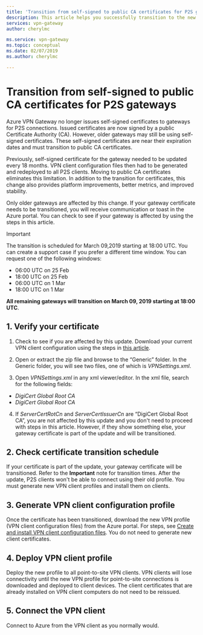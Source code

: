 ```yaml
---
title: 'Transition from self-signed to public CA certificates for P2S gateways| VPN Gateway | Microsoft Docs'
description: This article helps you successfully transition to the new public CA certificates for P2S gateways.
services: vpn-gateway
author: cherylmc

ms.service: vpn-gateway
ms.topic: conceptual
ms.date: 02/07/2019
ms.author: cherylmc

---
```

# Transition from self-signed to public CA certificates for P2S gateways

Azure VPN Gateway no longer issues self-signed certificates to gateways for P2S connections. Issued certificates are now signed by a public Certificate Authority (CA). However, older gateways may still be using self-signed certificates. These self-signed certificates are near their expiration dates and must transition to public CA certificates.

Previously, self-signed certificate for the gateway needed to be updated every 18 months. VPN client configuration files then had to be generated and redeployed to all P2S clients. Moving to public CA certificates eliminates this limitation. In addition to the transition for certificates, this change also provides platform improvements, better metrics, and improved stability.

Only older gateways are affected by this change. If your gateway certificate needs to be transitioned, you will receive communication or toast in the Azure portal. You can check to see if your gateway is affected by using the steps in this article.

>[!IMPORTANT]
>The transition is scheduled for March 09,2019 starting at 18:00 UTC. You can create a support case if you prefer a different time window. You can request one of the following windows:
>
>* 06:00 UTC on 25 Feb
>* 18:00 UTC on 25 Feb
>* 06:00 UTC on 1 Mar
>* 18:00 UTC on 1 Mar
>
>**All remaining gateways will transition on March 09, 2019 starting at 18:00 UTC**.
>

## 1. Verify your certificate

1. Check to see if you are affected by this update. Download your current VPN client configuration using the steps in [this article](point-to-site-vpn-client-configuration-azure-cert.md).

2. Open or extract the zip file and browse to the “Generic” folder. In the Generic folder, you will see two files, one of which is *VPNSettings.xml*.
3. Open *VPNSettings.xml* in any xml viewer/editor. In the xml file, search for the following fields:

  *  *<ServerCertRootCn>DigiCert Global Root CA</ServerCertRootCn>*<br>
  * *<ServerCertIssuerCn>DigiCert Global Root CA</ServerCertIssuerCn>*<br>
4. If *ServerCertRotCn* and *ServerCertIssuerCn* are “DigiCert Global Root CA”, you are not affected by this update and you don't need to proceed with steps in this article. However, if they show something else, your gateway certificate is part of the update and will be transitioned.

## 2. Check certificate transition schedule

If your certificate is part of the update, your gateway certificate will be transitioned. Refer to the **Important** note for transition times. After the update, P2S clients won't be able to connect using their old profile. You must generate new VPN client profiles and install them on clients.

## 3. Generate VPN client configuration profile

Once the certificate has been transitioned, download the new VPN profile (VPN client configuration files) from the Azure portal. For steps, see [Create and install VPN client configuration files](point-to-site-vpn-client-configuration-azure-cert.md). You do not need to generate new client certificates.

## 4. Deploy VPN client profile

Deploy the new profile to all point-to-site VPN clients. VPN clients will lose connectivity until the new VPN profile for point-to-site connections is downloaded and deployed to client devices. The client certificates that are already installed on VPN client computers do not need to be reissued.

## 5. Connect the VPN client

Connect to Azure from the VPN client as you normally would.